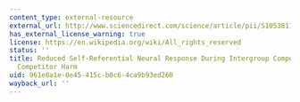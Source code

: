 ```yaml
---
content_type: external-resource
external_url: http://www.sciencedirect.com/science/article/pii/S1053811914002420
has_external_license_warning: true
license: https://en.wikipedia.org/wiki/All_rights_reserved
status: ''
title: Reduced Self-Referential Neural Response During Intergroup Competition Predicts
  Competitor Harm
uid: 961e8a1e-0e45-415c-b0c6-4ca9b93ed260
wayback_url: ''
---
```

